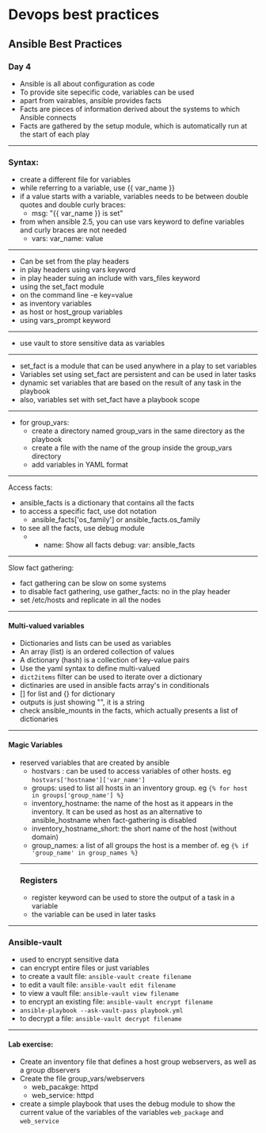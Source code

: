 # Devops best practices
## Ansible Best Practices
### Day 4
* Ansible is all about configuration as code
* To provide site sepecific code, variables can be used
* apart from vairables, ansible provides facts
* Facts are pieces of information derived about the systems to which Ansible connects
* Facts are gathered by the setup module, which is automatically run at the start of each play
---
### Syntax:
* create a different file for variables
* while referring to a variable, use {{ var_name }}
* if a value starts with a variable, variables needs to be between double quotes and double curly braces:
    * msg: "{{ var_name }} is set"
* from when ansible 2.5, you can use vars keyword to define variables and curly braces are not needed
    * vars:
        var_name: value
---
* Can be set from the play headers
* in play headers using vars keyword
* in play header suing an include with vars_files keyword
* using the set_fact module
* on the command line -e key=value
* as inventory variables
* as host or host_group variables
* using vars_prompt keyword
---
* use vault to store sensitive data as variables
---
* set_fact is a module that can be used anywhere in a play to set variables
* Variables set using set_fact are persistent and can be used in later tasks
* dynamic set variables that are based on the result of any task in the playbook
* also, variables set with set_fact have a playbook scope
---
* for group_vars:
    * create a directory named group_vars in the same directory as the playbook
    * create a file with the name of the group inside the group_vars directory
    * add variables in YAML format
---
Access facts:
* ansible_facts is a dictionary that contains all the facts
* to access a specific fact, use dot notation
    * ansible_facts['os_family'] or ansible_facts.os_family
* to see all the facts, use debug module
    * - name: Show all facts
      debug:
        var: ansible_facts
---
Slow fact gathering:
* fact gathering can be slow on some systems
* to disable fact gathering, use gather_facts: no in the play header
* set /etc/hosts and replicate in all the nodes
---
#### Multi-valued variables
* Dictionaries and lists can be used as variables
* An array (list) is an ordered collection of values
* A dictionary (hash) is a collection of key-value pairs
* Use the yaml syntax to define multi-valued 
* ```dict2items``` filter can be used to iterate over a dictionary
* dictinaries are used in ansible facts array's in conditionals
* [] for list and {} for dictionary
* outputs is just showing "", it is a string
* check ansible_mounts in the facts, which actually presents a list of dictionaries
---
#### Magic Variables
* reserved variables that are created by ansible
  * hostvars : can be used to access variables of other hosts. eg ```hostvars['hostname']['var_name']```
  * groups: used to list all hosts in an inventory group. eg ```{% for host in groups['group_name'] %}```
  * inventory_hostname: the name of the host as it appears in the inventory. It can be used as host as an alternative to ansible_hostname when fact-gathering is disabled
  * inventory_hostname_short: the short name of the host (without domain)
  * group_names: a list of all groups the host is a member of. eg ```{% if 'group_name' in group_names %}```
  ---
  ### Registers
  * register keyword can be used to store the output of a task in a variable
  * the variable can be used in later tasks
---
### Ansible-vault
* used to encrypt sensitive data
* can encrypt entire files or just variables
* to create a vault file: ```ansible-vault create filename```
* to edit a vault file: ```ansible-vault edit filename```
* to view a vault file: ```ansible-vault view filename```
* to encrypt an existing file: ```ansible-vault encrypt filename```
* ```ansible-playbook --ask-vault-pass playbook.yml```
* to decrypt a file: ```ansible-vault decrypt filename```
---
#### Lab exercise: 
* Create an inventory file that defines a host group webservers, as well as a group dbservers
* Create the file group_vars/webservers
  * web_pacakge: httpd
  * web_service: httpd
* create a simple playbook that uses the debug module to show the current value of the variables of the variables ```web_package``` and ```web_service```
